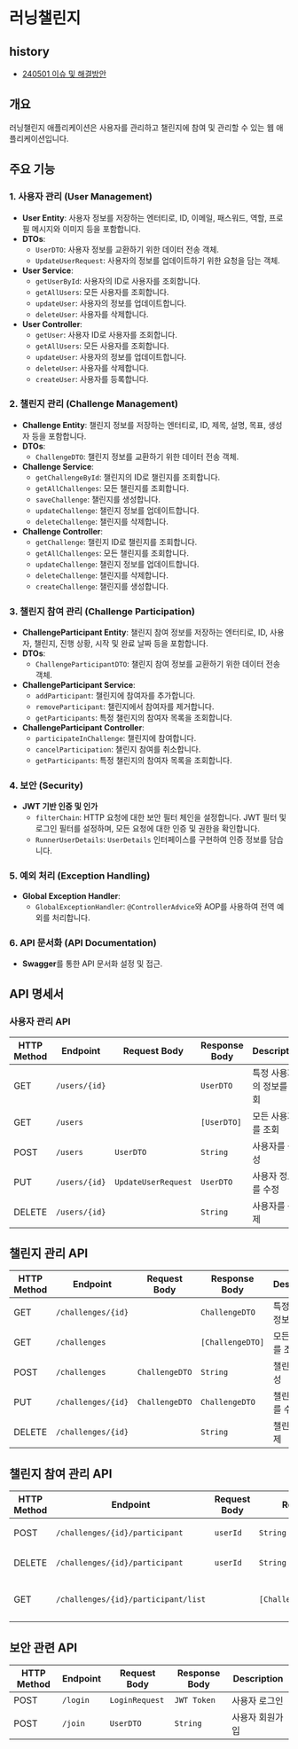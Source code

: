 # 러닝챌린지 

## history
- [240501 이슈 및 해결방안](history/240501.md)

## 개요
러닝챌린지 애플리케이션은 사용자를 관리하고 챌린지에 참여 및 관리할 수 있는 웹 애플리케이션입니다.

## 주요 기능

### 1. 사용자 관리 (User Management)
- **User Entity**: 사용자 정보를 저장하는 엔터티로, ID, 이메일, 패스워드, 역할, 프로필 메시지와 이미지 등을 포함합니다.
- **DTOs**:
    - `UserDTO`: 사용자 정보를 교환하기 위한 데이터 전송 객체.
    - `UpdateUserRequest`: 사용자의 정보를 업데이트하기 위한 요청을 담는 객체.
- **User Service**:
    - `getUserById`: 사용자의 ID로 사용자를 조회합니다.
    - `getAllUsers`: 모든 사용자를 조회합니다.
    - `updateUser`: 사용자의 정보를 업데이트합니다.
    - `deleteUser`: 사용자를 삭제합니다.
- **User Controller**:
    - `getUser`: 사용자 ID로 사용자를 조회합니다.
    - `getAllUsers`: 모든 사용자를 조회합니다.
    - `updateUser`: 사용자의 정보를 업데이트합니다.
    - `deleteUser`: 사용자를 삭제합니다.
    - `createUser`: 사용자를 등록합니다.

### 2. 챌린지 관리 (Challenge Management)
- **Challenge Entity**: 챌린지 정보를 저장하는 엔터티로, ID, 제목, 설명, 목표, 생성자 등을 포함합니다.
- **DTOs**:
    - `ChallengeDTO`: 챌린지 정보를 교환하기 위한 데이터 전송 객체.
- **Challenge Service**:
    - `getChallengeById`: 챌린지의 ID로 챌린지를 조회합니다.
    - `getAllChallenges`: 모든 챌린지를 조회합니다.
    - `saveChallenge`: 챌린지를 생성합니다.
    - `updateChallenge`: 챌린지 정보를 업데이트합니다.
    - `deleteChallenge`: 챌린지를 삭제합니다.
- **Challenge Controller**:
    - `getChallenge`: 챌린지 ID로 챌린지를 조회합니다.
    - `getAllChallenges`: 모든 챌린지를 조회합니다.
    - `updateChallenge`: 챌린지 정보를 업데이트합니다.
    - `deleteChallenge`: 챌린지를 삭제합니다.
    - `createChallenge`: 챌린지를 생성합니다.

### 3. 챌린지 참여 관리 (Challenge Participation)
- **ChallengeParticipant Entity**: 챌린지 참여 정보를 저장하는 엔터티로, ID, 사용자, 챌린지, 진행 상황, 시작 및 완료 날짜 등을 포함합니다.
- **DTOs**:
    - `ChallengeParticipantDTO`: 챌린지 참여 정보를 교환하기 위한 데이터 전송 객체.
- **ChallengeParticipant Service**:
    - `addParticipant`: 챌린지에 참여자를 추가합니다.
    - `removeParticipant`: 챌린지에서 참여자를 제거합니다.
    - `getParticipants`: 특정 챌린지의 참여자 목록을 조회합니다.
- **ChallengeParticipant Controller**:
    - `participateInChallenge`: 챌린지에 참여합니다.
    - `cancelParticipation`: 챌린지 참여를 취소합니다.
    - `getParticipants`: 특정 챌린지의 참여자 목록을 조회합니다.

### 4. 보안 (Security)
- **JWT 기반 인증 및 인가**
    - `filterChain`: HTTP 요청에 대한 보안 필터 체인을 설정합니다. JWT 필터 및 로그인 필터를 설정하며, 모든 요청에 대한 인증 및 권한을 확인합니다.
    - `RunnerUserDetails`: `UserDetails` 인터페이스를 구현하여 인증 정보를 담습니다.

### 5. 예외 처리 (Exception Handling)
- **Global Exception Handler**:
    - `GlobalExceptionHandler`: `@ControllerAdvice`와 AOP를 사용하여 전역 예외를 처리합니다.

### 6. API 문서화 (API Documentation)
- **Swagger**를 통한 API 문서화 설정 및 접근. 

## API 명세서

### 사용자 관리 API

| HTTP Method | Endpoint          | Request Body              | Response Body     | Description               |
|-------------|-------------------|---------------------------|-------------------|---------------------------|
| GET         | `/users/{id}`     |                           | `UserDTO`         | 특정 사용자의 정보를 조회 |
| GET         | `/users`          |                           | `[UserDTO]`       | 모든 사용자를 조회        |
| POST        | `/users`          | `UserDTO`                 | `String`          | 사용자를 생성             |
| PUT         | `/users/{id}`     | `UpdateUserRequest`       | `UserDTO`         | 사용자 정보를 수정        |
| DELETE      | `/users/{id}`     |                           | `String`          | 사용자를 삭제             |

## 챌린지 관리 API

| HTTP Method | Endpoint          | Request Body              | Response Body     | Description               |
|-------------|-------------------|---------------------------|-------------------|---------------------------|
| GET         | `/challenges/{id}`|                           | `ChallengeDTO`    | 특정 챌린지 정보를 조회  |
| GET         | `/challenges`     |                           | `[ChallengeDTO]`  | 모든 챌린지를 조회        |
| POST        | `/challenges`     | `ChallengeDTO`            | `String`          | 챌린지를 생성             |
| PUT         | `/challenges/{id}`| `ChallengeDTO`            | `ChallengeDTO`    | 챌린지 정보를 수정        |
| DELETE      | `/challenges/{id}`|                           | `String`          | 챌린지를 삭제             |

## 챌린지 참여 관리 API

| HTTP Method | Endpoint                                 | Request Body        | Response Body                   | Description               |
|-------------|------------------------------------------|---------------------|----------------------------------|---------------------------|
| POST        | `/challenges/{id}/participant`           | `userId`            | `String`                        | 특정 챌린지에 참여        |
| DELETE      | `/challenges/{id}/participant`           | `userId`            | `String`                        | 특정 챌린지 참여 취소     |
| GET         | `/challenges/{id}/participant/list`      |                     | `[ChallengeParticipantDTO]`     | 특정 챌린지의 참여자 조회 |

## 보안 관련 API

| HTTP Method | Endpoint          | Request Body              | Response Body     | Description               |
|-------------|-------------------|---------------------------|-------------------|---------------------------|
| POST        | `/login`          | `LoginRequest`            | `JWT Token`       | 사용자 로그인             |
| POST        | `/join`           | `UserDTO`                 | `String`          | 사용자 회원가입           |
